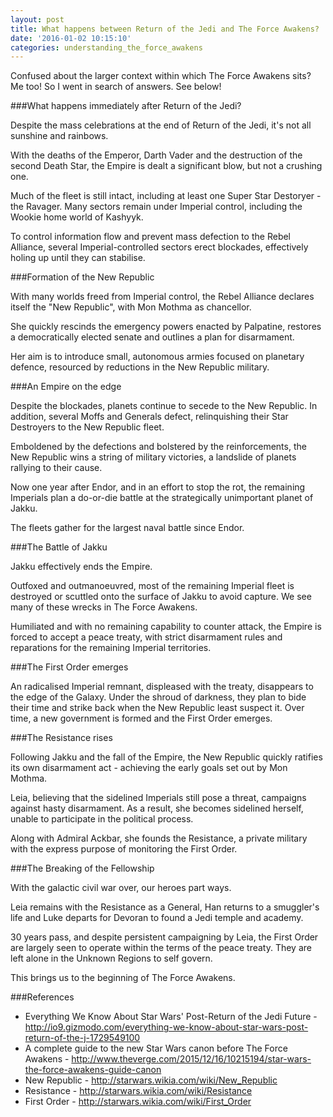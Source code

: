 ```yaml
---
layout: post
title: What happens between Return of the Jedi and The Force Awakens?
date: '2016-01-02 10:15:10'
categories: understanding_the_force_awakens
---
```


Confused about the larger context within which The Force Awakens sits? Me too! So I went in search of answers. See below!

###What happens immediately after Return of the Jedi?

Despite the mass celebrations at the end of Return of the Jedi, it's not all sunshine and rainbows.

With the deaths of the Emperor, Darth Vader and the destruction of the second Death Star, the Empire is dealt a significant blow, but not a crushing one.

Much of the fleet is still intact, including at least one Super Star Destoryer - the Ravager. Many sectors remain under Imperial control, including the Wookie home world of Kashyyk.

To control information flow and prevent mass defection to the Rebel Alliance, several Imperial-controlled sectors erect blockades, effectively holing up until they can stabilise.

###Formation of the New Republic

With many worlds freed from Imperial control, the Rebel Alliance declares itself the "New Republic", with Mon Mothma as chancellor.

She quickly rescinds the emergency powers enacted by Palpatine, restores a democratically elected senate and outlines a plan for disarmament.

Her aim is to introduce small, autonomous armies focused on planetary defence, resourced by reductions in the New Republic military.

###An Empire on the edge

Despite the blockades, planets continue to secede to the New Republic. In addition, several Moffs and Generals defect, relinquishing their Star Destroyers to the New Republic fleet.

Emboldened by the defections and bolstered by the reinforcements, the New Republic wins a string of military victories, a landslide of planets rallying to their cause.

Now one year after Endor, and in an effort to stop the rot, the remaining Imperials plan a do-or-die battle at the strategically unimportant planet of Jakku.

The fleets gather for the largest naval battle since Endor.

###The Battle of Jakku

Jakku effectively ends the Empire.

Outfoxed and outmanoeuvred, most of the remaining Imperial fleet is destroyed or scuttled onto the surface of Jakku to avoid capture. We see many of these wrecks in The Force Awakens.

Humiliated and with no remaining capability to counter attack, the Empire is forced to accept a peace treaty, with strict disarmament rules and reparations for the remaining Imperial territories.

###The First Order emerges

An radicalised Imperial remnant, displeased with the treaty, disappears to the edge of the Galaxy. Under the shroud of darkness, they plan to bide their time and strike back when the New Republic least suspect it. Over time, a new government is formed and the First Order emerges.

###The Resistance rises

Following Jakku and the fall of the Empire, the New Republic quickly ratifies its own disarmament act - achieving the early goals set out by Mon Mothma.

Leia, believing that the sidelined Imperials still pose a threat, campaigns against hasty disarmament. As a result, she becomes sidelined herself, unable to participate in the political process.

Along with Admiral Ackbar, she founds the Resistance, a private military with the express purpose of monitoring the First Order.

###The Breaking of the Fellowship

With the galactic civil war over, our heroes part ways.

Leia remains with the Resistance as a General, Han returns to a smuggler's life and Luke departs for Devoran to found a Jedi temple and academy.

30 years pass, and despite persistent campaigning by Leia, the First Order are largely seen to operate within the terms of the peace treaty. They are left alone in the Unknown Regions to self govern.

This brings us to the beginning of The Force Awakens.

###References

* Everything We Know About Star Wars' Post-Return of the Jedi Future - http://io9.gizmodo.com/everything-we-know-about-star-wars-post-return-of-the-j-1729549100
* A complete guide to the new Star Wars canon before The Force Awakens - http://www.theverge.com/2015/12/16/10215194/star-wars-the-force-awakens-guide-canon
* New Republic - http://starwars.wikia.com/wiki/New_Republic
* Resistance - http://starwars.wikia.com/wiki/Resistance
* First Order - http://starwars.wikia.com/wiki/First_Order
